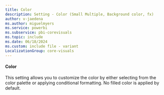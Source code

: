 ```yaml
---
title: Color
description: Setting - Color (Small Multiple, Background color, fx)
author: v-jaedena
ms.author: miguelmyers
ms.service: powerbi
ms.subservice: pbi-corevisuals
ms.topic: include
ms.date: 06/18/2024
ms.custom: include file - variant
LocalizationGroup: core-visuals
---
```

#### Color

This setting allows you to customize the color by either selecting from the color palette or applying conditional formatting. No filled color is applied by default.
